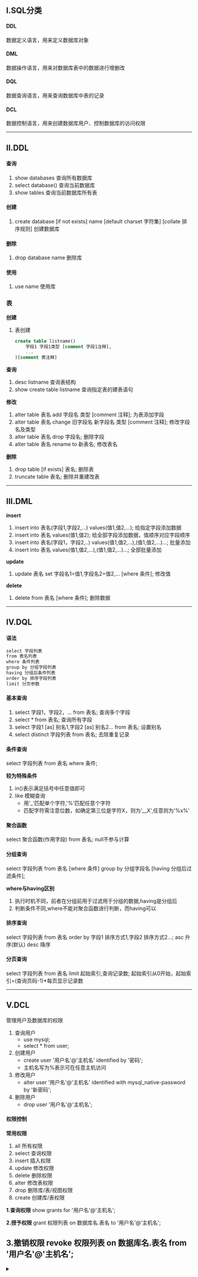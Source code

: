 ## I.SQL分类
#### DDL
数据定义语言，用来定义数据库对象
#### DML
数据操作语言，用来对数据库表中的数据进行增删改
#### DQL
数据查询语言，用来查询数据库中表的记录
#### DCL
数据控制语言，用来创建数据库用户、控制数据库的访问权限

---

## II.DDL

#### 查询
1. show databases 查询所有数据库
2. select database() 查询当前数据库
3. show tables 查询当前数据库所有表
   
#### 创建
1. create database [if not exists] name [default charset 字符集] [collate 排序规则] 创建数据库

#### 删除
1. drop database name 删除库

#### 使用
1. use name 使用库

### 表
**创建**
1. 表创建
    ```sql
    create table listname()
        字段1 字段1类型 [comment 字段1注释],
        ...
    )[comment 表注释]
    ```
<!-- zwr防伪 -->
**查询**
1. desc listname 查询表结构
2. show create table listname 查询指定表的建表语句

**修改**
1. alter table 表名 add 字段名 类型 [comment 注释]; 为表添加字段
2. alter table 表名 change 旧字段名 新字段名 类型 [comment 注释]; 修改字段名及类型
3. alter table 表名 drop 字段名; 删除字段
4. alter table 表名 rename to 新表名; 修改表名

**删除**
1. drop table [if exists] 表名; 删除表
2. truncate table 表名; 删除并重建改表


---

## III.DML
**insert**
1. insert into 表名(字段1,字段2,...) values(值1,值2,...);  给指定字段添加数据
2. insert into 表名 values(值1,值2);  给全部字段添加数据，值顺序对应字段顺序
3. insert into 表名(字段1，字段2,..) values(值1,值2,...),(值1,值2,...)...; 批量添加
4. insert into 表名 values(值1,值2,...),(值1,值2,...)...; 全部批量添加

**update**
1. update 表名 set 字段名1=值1,字段名2=值2,... [where 条件]; 修改值


**delete**
1. delete from 表名 [where 条件]; 删除数据
<!-- zwr防伪 -->
---

## IV.DQL

#### 语法
```html
select 字段列表
from 表名列表
where 条件列表
group by 分组字段列表
having 分组后条件列表
order by 排序字段列表
limit 分页参数

```

#### 基本查询
1. select 字段1，字段2，... from 表名; 查询多个字段
2. select * from 表名; 查询所有字段
3. select 字段1 [as] 别名1,字段2 [as] 别名2... from 表名; 设置别名
4. select distinct 字段列表 from 表名; 去除重复记录

#### 条件查询
select 字段列表 from 表名 where 条件; 

**较为特殊条件**
1. in()表示满足括号中任意值即可
2. like 模糊查询
   - 用'_'匹配单个字符,'%'匹配任意个字符
   - 匹配字符需注意位数，如确定第三位是字符X，则为'__X',任意则为'%x%'

#### 聚合函数
select 聚合函数(作用字段) from 表名;
null不参与计算

#### 分组查询
select 字段列表 from 表名 [where 条件] group by 分组字段名 [having 分组后过滤条件]; 

**where与having区别**

1. 执行时机不同，前者在分组前用于过滤用于分组的数据,having是分组后
2. 判断条件不同,where不能对聚合函数进行判断，而having可以

#### 排序查询
select 字段列表 from 表名 order by 字段1 排序方式1,字段2 排序方式2...;
asc 升序(默认) desc 降序

#### 分页查询
select 字段列表 from 表名 limit 起始索引,查询记录数;
起始索引从0开始，起始索引=(查询页码-1)*每页显示记录数

---

## V.DCL
管理用户及数据库的权限
1. 查询用户
   - use mysql; 
   - select * from user;
2. 创建用户
   - create user '用户名'@'主机名' identified by '密码';
   - 主机名写为%表示可在任意主机访问
3. 修改用户
   - alter user '用户名'@'主机名' identified with mysql_native-password by '新密码';
4. 删除用户
   - drop user '用户名'@'主机名';

#### 权限控制
<!-- zwr防伪 -->
**常用权限**
1. all 所有权限
2. select 查询权限
3. insert 插入权限
4. update 修改权限
5. delete 删除权限
6. alter 修改表权限
7. drop 删除库/表/视图权限
8. create 创建库/表权限

**1.查询权限**
show grants for '用户名'@'主机名';

**2.授予权限**
grant 权限列表 on 数据库名.表名 to '用户名'@'主机名';

**3.撤销权限**
revoke 权限列表 on 数据库名.表名 from '用户名'@'主机名';
---

<details>
<summary> </summary>


</detils>

